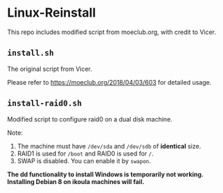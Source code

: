 # Linux-Reinstall

This repo includes modified script from moeclub.org, with credit to Vicer.

## `install.sh`

The original script from Vicer.

Please refer to <https://moeclub.org/2018/04/03/603> for detailed usage.

## `install-raid0.sh`

Modified script to configure raid0 on a dual disk machine.

Note:

1. The machine must have `/dev/sda` and `/dev/sdb` of **identical** size.
2. RAID1 is used for `/boot` and RAID0 is used for `/`.
3. SWAP is disabled. You can enable it by `swapon`.

**The dd functionality to install Windows is temporarily not working.** \
**Installing Debian 8 on ikoula machines will fail.**
